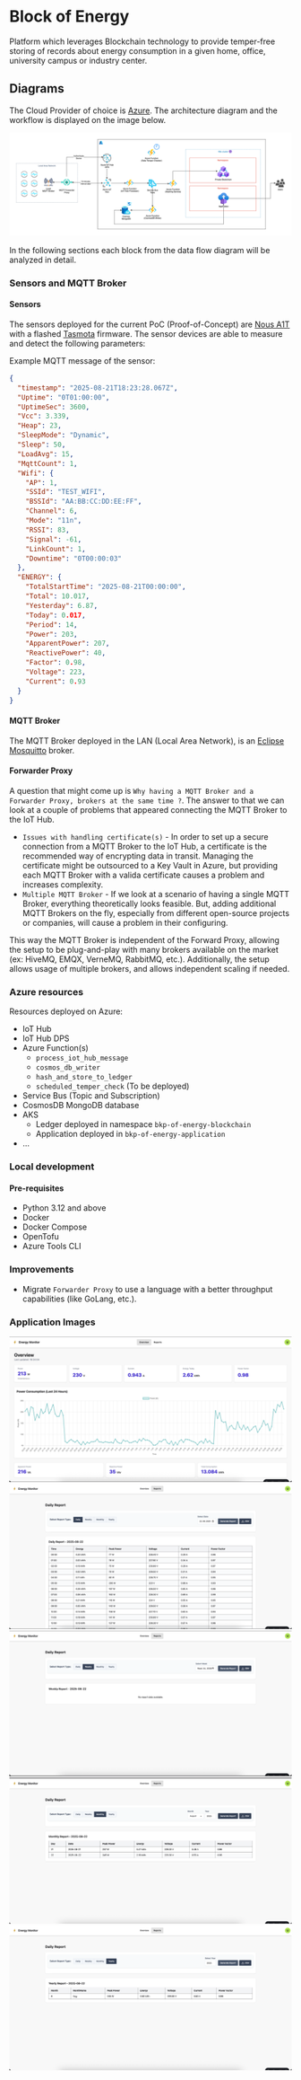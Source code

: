 # Block of Energy

Platform which leverages Blockchain technology to provide temper-free storing of records about energy consumption in
a given home, office, university campus or industry center.

## Diagrams

The Cloud Provider of choice is [Azure](https://portal.azure.com). The architecture diagram and the workflow
is displayed on the image below.

![Data Flow](./docs/images/architecture_diagram.png)

In the following sections each block from the data flow diagram will be analyzed in detail.

### Sensors and MQTT Broker

#### Sensors

The sensors deployed for the current PoC (Proof-of-Concept) are [Nous A1T](https://nous.technology/product/a1t.html) 
with a flashed [Tasmota](https://tasmota.github.io/docs/) firmware.
The sensor devices are able to measure and detect the following parameters:

Example MQTT message of the sensor:
```json
{
  "timestamp": "2025-08-21T18:23:28.067Z",
  "Uptime": "0T01:00:00",
  "UptimeSec": 3600,
  "Vcc": 3.339,
  "Heap": 23,
  "SleepMode": "Dynamic",
  "Sleep": 50,
  "LoadAvg": 15,
  "MqttCount": 1,
  "Wifi": {
    "AP": 1,
    "SSId": "TEST_WIFI",
    "BSSId": "AA:BB:CC:DD:EE:FF",
    "Channel": 6,
    "Mode": "11n",
    "RSSI": 83,
    "Signal": -61,
    "LinkCount": 1,
    "Downtime": "0T00:00:03"
  },
  "ENERGY": {
    "TotalStartTime": "2025-08-21T00:00:00",
    "Total": 10.017,
    "Yesterday": 6.87,
    "Today": 0.017,
    "Period": 14,
    "Power": 203,
    "ApparentPower": 207,
    "ReactivePower": 40,
    "Factor": 0.98,
    "Voltage": 223,
    "Current": 0.93
  }
}
```

#### MQTT Broker

The MQTT Broker deployed in the LAN (Local Area Network), is an [Eclipse Mosquitto](https://mosquitto.org/) broker.

#### Forwarder Proxy

A question that might come up is `Why having a MQTT Broker and a Forwarder Proxy, brokers at the same time ?`. The answer
to that we can look at a couple of problems that appeared connecting the MQTT Broker to the IoT Hub.

- `Issues with handling certificate(s)` - In order to set up a secure connection from a MQTT Broker to the IoT Hub, a 
certificate is the recommended way of encrypting data in transit. Managing the certificate might be outsourced to a Key Vault
in Azure, but providing each MQTT Broker with a valida certificate causes a problem and increases complexity.
- `Multiple MQTT Broker` - If we look at a scenario of having a single MQTT Broker, everything theoretically looks feasible.
But, adding additional MQTT Brokers on the fly, especially from different open-source projects or companies, will cause
a problem in their configuring.

This way the MQTT Broker is independent of the Forward Proxy, allowing the setup to be plug-and-play with many
brokers available on the market (ex: HiveMQ, EMQX, VerneMQ, RabbitMQ, etc.). Additionally, the setup allows usage of multiple
brokers, and allows independent scaling if needed.

### Azure resources

Resources deployed on Azure:
- IoT Hub
- IoT Hub DPS
- Azure Function(s)
  - `process_iot_hub_message`
  - `cosmos_db_writer`
  - `hash_and_store_to_ledger`
  - `scheduled_temper_check` (To be deployed)
- Service Bus (Topic and Subscription)
- CosmosDB MongoDB database
- AKS
  - Ledger deployed in namespace `bkp-of-energy-blockchain`
  - Application deployed in `bkp-of-energy-application`
- ...

### Local development

#### Pre-requisites

- Python 3.12 and above
- Docker
- Docker Compose
- OpenTofu
- Azure Tools CLI

### Improvements

- Migrate `Forwarder Proxy` to use a language with a better throughput capabilities (like GoLang, etc.).

### Application Images

![Dashboard](docs/images/application/01_dashboard.png)
![Daily Report](docs/images/application/02_daily_report.png)
![Weekly Report](docs/images/application/03_weekly_report.png)
![Monthly Report](docs/images/application/04_monthly_report.png)
![Yearly Report](docs/images/application/05_yearly_report.png)
